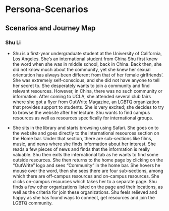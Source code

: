 # Persona-Scenarios
## Scenarios and Journey Map

### Shu Li

- Shu is a first-year undergraduate student at the University of California, Los Angeles. She’s an international student from China Shu first knew the word when she was in middle school, back in China. Back then, she did not know much about the community, yet she knew her sexual orientation has always been different from that of her female girlfriends’. She was extremely self-conscious, and she did not have anyone to tell her secret to. She desperately wants to join a community and find relevant resources. However, in China, there was no such community or information. After coming to UCLA, she attended several club fairs where she got a flyer from OutWrite Magazine, an LGBTQ organization that provides support to students. She is very excited; she decides to try to browse the website after her lecture. Shu wants to find campus resources as well as resources specifically for international groups. 

- She sits in the library and starts browsing using Safari. She goes on to the website and goes directly to the international resources section on the Home bar. Under that section, there are sub-sections like films, music, and news where she finds information about her interest. She reads a few pieces of news and finds that the information is really valuable. Shu then exits the international tab as he wants to find some outside resources. She then returns to the home page by clicking on the “OutWrite” logo and sees “Community” in the home bar. She hovers he mouse over the word, then she sees there are four sub-sections, among which there are off-campus resources and on-campus resources. She clicks on-campus resources which takes her to a separate page. Shu finds a few other organizations listed on the page and their locations, as well as the criteria for join these organizations. Shu feels relieved and happy as she has found ways to connect, get resources and join the LGBTQ community. 
